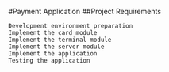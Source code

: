 #Payment Application 
##Project Requirements


    Development environment preparation
    Implement the card module
    Implement the terminal module
    Implement the server module
    Implement the application
    Testing the application

